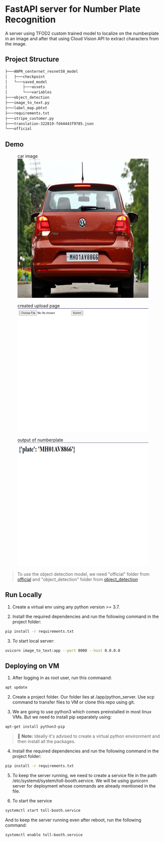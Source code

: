 # FastAPI server for Number Plate Recognition
A server using TFOD2 custom trained model to localize on the numberplate in an image and after that using Cloud Vision API to extract characters from the image.


## Project Structure
```bash
├───ANPR_centernet_resnet50_model
│   ├───checkpoint
│   └───saved_model
│       ├───assets
│       └───variables
├───object_detection
├───image_to_text.py
├───label_map.pbtxt
├───requirements.txt
├───stripe_customer.py
├───translation-322819-fd44443f9785.json
└───official
```

## Demo

<figure>
    <figcaption>car image</figcaption>
    <img src="data/car.jpg"
         alt="car image" width="600" height="450">
    
</figure>

<figure>
    <figcaption>created upload page</figcaption>
    <img src="data/upload_page.png"
         alt="upload page" width="600" height="400">
    
</figure>

<figure>
    <figcaption>output of numberplate</figcaption>
    <img src="data/output.png"
         alt="output for numberplate" width="600" height="400">
    
</figure>


>  To use the object detection model, we need "official" folder from [official](https://github.com/tensorflow/models) and "object_detection" folder from [object_detection](https://github.com/tensorflow/models/tree/master/research)

## Run Locally

1. Create a virtual env using any python version >= 3.7.

2. Install the required dependencies and run the following command in the project folder: 
```bash
pip install -r requirements.txt
```

3. To start local server:
```bash
uvicorn image_to_text:app --port 8000 --host 0.0.0.0
```

## Deploying on VM
1. After logging in as root user, run this commaand:
 ```bash
apt update
```
2. Create a project folder. Our folder lies at /app/python_server. Use scp command to transfer files to VM or clone this repo using git.

3. We are going to use python3 which comes preinstalled in most linux VMs. But we need to install pip separately using:
  ```bash
apt-get install python3-pip
```
> :memo: **Note:** Ideally it's advised to create a virtual python environment and then install all the packages. 

4. Install the required dependencies and run the following command in the project folder:
```bash
pip install -r requirements.txt
```

5. To keep the server running, we need to create a service file in the path /etc/systemd/system/toll-booth.service. We will be using gunicorn server for deployment whose commands are already mentioned in the file.

6. To start the service
```bash
systemctl start toll-booth.service
```

And to keep the server running even after reboot, run the following command:
```bash
systemctl enable toll-booth.service
```
